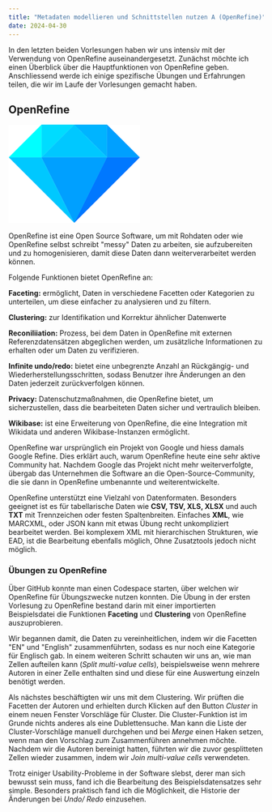 ```yaml
---
title: "Metadaten modellieren und Schnittstellen nutzen A (OpenRefine)"
date: 2024-04-30
---
```


In den letzten beiden Vorlesungen haben wir uns intensiv mit der Verwendung von OpenRefine auseinandergesetzt. Zunächst möchte ich einen Überblick über die Hauptfunktionen von OpenRefine geben. Anschliessend werde ich einige spezifische Übungen und Erfahrungen teilen, die wir im Laufe der Vorlesungen gemacht haben.

## OpenRefine

![OpenRefine Logo](/images/OpenRefine%20Logo.png)

OpenRefine ist eine Open Source Software, um mit Rohdaten oder wie OpenRefine selbst schreibt "messy" Daten zu arbeiten, sie aufzubereiten und zu homogenisieren, damit diese Daten dann weiterverarbeitet werden können.

Folgende Funktionen bietet OpenRefine an: 

**Faceting:** ermöglicht, Daten in verschiedene Facetten oder Kategorien zu unterteilen, um diese einfacher zu analysieren und zu filtern.

**Clustering:** zur Identifikation und Korrektur ähnlicher Datenwerte

**Reconiliiation:** Prozess, bei dem Daten in OpenRefine mit externen Referenzdatensätzen abgeglichen werden, um zusätzliche Informationen zu erhalten oder um Daten zu verifizieren.

**Infinite undo/redo:** bietet eine unbegrenzte Anzahl an Rückgängig- und Wiederherstellungsschritten, sodass Benutzer ihre Änderungen an den Daten jederzeit zurückverfolgen können.

**Privacy:** Datenschutzmaßnahmen, die OpenRefine bietet, um sicherzustellen, dass die bearbeiteten Daten sicher und vertraulich bleiben.

**Wikibase:** ist eine Erweiterung von OpenRefine, die eine Integration mit Wikidata und anderen Wikibase-Instanzen ermöglicht.

OpenRefine war ursprünglich ein Projekt von Google und hiess damals Google Refine. Dies erklärt auch, warum OpenRefine heute eine sehr aktive Community hat. Nachdem Google das Projekt nicht mehr weiterverfolgte, übergab das Unternehmen die Software an die Open-Source-Community, die sie dann in OpenRefine umbenannte und weiterentwickelte.

OpenRefine unterstützt eine Vielzahl von Datenformaten. Besonders geeignet ist es für tabellarische Daten wie **CSV, TSV, XLS, XLSX** und auch **TXT** mit Trennzeichen oder festen Spaltenbreiten. Einfaches **XML**, wie MARCXML, oder JSON kann mit etwas Übung recht unkompliziert bearbeitet werden. Bei komplexem XML mit hierarchischen Strukturen, wie EAD, ist die Bearbeitung ebenfalls möglich, Ohne Zusatztools jedoch nicht möglich. 

### Übungen zu OpenRefine

Über GitHub konnte man einen Codespace starten, über welchen wir OpenRefine für Übungszwecke nutzen konnten. Die Übung in der ersten Vorlesung zu OpenRefine bestand darin mit einer importierten Beispielsdatei die Funktionen **Faceting** und **Clustering** von OpenRefine auszuprobieren. 

Wir begannen damit, die Daten zu vereinheitlichen, indem wir die Facetten "EN" und "English" zusammenführten, sodass es nur noch eine Kategorie für Englisch gab. In einem weiteren Schritt schauten wir uns an, wie man Zellen aufteilen kann (*Split multi-value cells*), beispielsweise wenn mehrere Autoren in einer Zelle enthalten sind und diese für eine Auswertung einzeln benötigt werden.

Als nächstes beschäftigten wir uns mit dem Clustering. Wir prüften die Facetten der Autoren und erhielten durch Klicken auf den Button *Cluster* in einem neuen Fenster Vorschläge für Cluster. Die Cluster-Funktion ist im Grunde nichts anderes als eine Dublettensuche. Man kann die Liste der Cluster-Vorschläge manuell durchgehen und bei *Merge* einen Haken setzen, wenn man den Vorschlag zum Zusammenführen annehmen möchte. Nachdem wir die Autoren bereinigt hatten, führten wir die zuvor gesplitteten Zellen wieder zusammen, indem wir *Join multi-value cells* verwendeten.

Trotz einiger Usability-Probleme in der Software slebst, derer man sich bewusst sein muss, fand ich die Bearbeitung des Beispielsdatensatzes sehr simple. Besonders praktisch fand ich die Möglichkeit, die Historie der Änderungen bei *Undo/ Redo* einzusehen. 